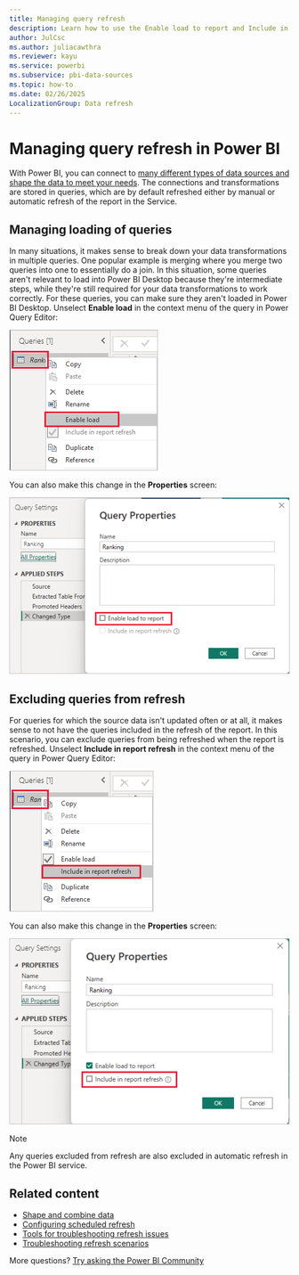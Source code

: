 ```yaml
---
title: Managing query refresh
description: Learn how to use the Enable load to report and Include in report refresh options in the Power BI Desktop Power Query Editor.
author: JulCsc
ms.author: juliacawthra
ms.reviewer: kayu
ms.service: powerbi
ms.subservice: pbi-data-sources
ms.topic: how-to
ms.date: 02/26/2025
LocalizationGroup: Data refresh
---
```


# Managing query refresh in Power BI

With Power BI, you can connect to [many different types of data sources and shape the data to meet your needs](desktop-shape-and-combine-data.md).
The connections and transformations are stored in queries, which are by default refreshed either by manual or automatic refresh of the report in the Service.

## Managing loading of queries

In many situations, it makes sense to break down your data transformations in multiple queries. One popular example is merging where you merge two queries into one to essentially do a join. In this situation, some queries aren't relevant to load into Power BI Desktop because they're intermediate steps, while they're still required for your data transformations to work correctly. For these queries, you can make sure they aren't loaded in Power BI Desktop. Unselect **Enable load** in the context menu of the query in Power Query Editor:

![Screenshot of the query context menu, highlighting the Enable load option.](media/refresh-include-in-report-refresh/enable-load-context-menu.png)

You can also make this change in the **Properties** screen:

![Screenshot of the Query Properties dialog, highlighting the Enable load option.](media/refresh-include-in-report-refresh/enable-load-properties-menu.png)

## Excluding queries from refresh

For queries for which the source data isn't updated often or at all, it makes sense to not have the queries included in the refresh of the report. In this scenario, you can exclude queries from being refreshed when the report is refreshed. Unselect **Include in report refresh** in the context menu of the query in Power Query Editor:

![Screenshot of the query context menu, highlighting the Include in report refresh option.](media/refresh-include-in-report-refresh/include-in-report-refresh-context-menu.png)

You can also make this change in the **Properties** screen:

![Screenshot of the Query Properties dialog, highlighting the Include in report refresh option.](media/refresh-include-in-report-refresh/include-in-report-refresh-properties-menu.png)

> [!NOTE]
> Any queries excluded from refresh are also excluded in automatic refresh in the Power BI service.

## Related content

- [Shape and combine data](desktop-shape-and-combine-data.md)
- [Configuring scheduled refresh](refresh-scheduled-refresh.md)  
- [Tools for troubleshooting refresh issues](service-gateway-onprem-tshoot.md)  
- [Troubleshooting refresh scenarios](refresh-troubleshooting-refresh-scenarios.md)  

More questions? [Try asking the Power BI Community](https://community.powerbi.com/)
